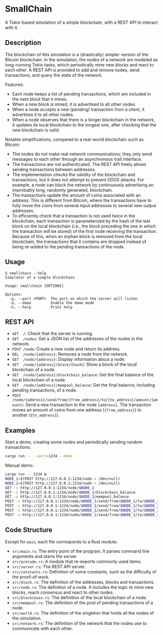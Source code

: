 # SmallChain

A Tokio-based simulation of a simple blockchain, with a REST API to interact with it.

## Description

The blockchain of this simulation is a (drastically) simpler version of the Bitcoin blockchain. In the simulation, the nodes of a network are modeled as long-running Tokio tasks, which periodically mine new blocks and react to each other. A REST API is provided to add and remove nodes, send transactions, and query the state of the network.

Features:
* Each node keeps a list of pending transactions, which are included in the next block that it mines.
* When a new block is mined, it is advertised to all other nodes.
* When a node accepts a new (pending) transaction from a client, it advertises it to all other nodes.
* When a node observes that there is a longer blockchain in the network, it updates its local blockchain to the longest one, after checking that the new blockchain is valid.

Notable simplifications, compared to a real-world blockchain such as Bitcoin:
* The nodes do not make real network communications; they only send messages to each other through an asynchronous trait interface.
* The transactions are not authenticated. The REST API freely allows sending transactions between addresses.
* The implementation checks the validity of the blockchain and transactions, but it does not attempt to prevent DDOS attacks. For example, a node can block the network by continuously advertising an improbably long, randomly generated, blockchain.
* The transactions update the amount of coins associated with an address. This is different from Bitcoin, where the transactions have to fully move the coins from several input addresses to several new output addresses.
* To efficiently check that a transaction is not used twice in the blockchain, each transaction is parameterized by the hash of the last block on the local blockchain (i.e., the block preceding the one in which the transaction will be stored) of the first node receiving the transaction. Because of this, when an orphan block is removed from the local blockchain, the transactions that it contains are dropped instead of being re-added to the pending transactions of the node.

## Usage

```text
$ smallchain --help
Simulator of a simple blockchain

Usage: smallchain [OPTIONS]

Options:
  -p, --port <PORT>  The port on which the server will listen
  -d, --demo         Enable the demo mode
  -h, --help         Print help
```

## REST API

* `GET  /`: Check that the server is running.
* `GET  /nodes`: Get a JSON list of the addresses of the nodes in the network.
* `POST /node`: Create a new node and return its address.
* `DEL  /node/{address}`: Removes a node from the network.
* `GET  /node/{address}`: Display information about a node.
* `GET  /node/{address}/block/{hash}`: Show a block of the local blockchain of a node.
* `GET  /node/{address}/blockchain_balance`: Get the final balance of the local blockchain of a node.
* `GET  /node/{address}/mempool_balance`: Get the final balance, including pending transactions, of a node.
* `POST /node/{address}/send/from/{from_address}/to/{to_address}/amount/{amount}`: Send a new transaction to the node `{address}`. The transaction moves an amount of coins from one address (`{from_address}`) to another (`{to_address}`).

## Examples

Start a demo, creating some nodes and periodically sending random transactions:
```bash
cargo run -- --port=1234 --demo
```

Manual demo:
```bash
cargo run -- 1234 &
NODE_1=$(POST http://127.0.0.1:1234/node < /dev/null)
NODE_2=$(POST http://127.0.0.1:1234/node < /dev/null)
GET -s http://127.0.0.1:1234/node/$NODE_1
GET -s http://127.0.0.1:1234/node/$NODE_1/blockchain_balance
GET -s http://127.0.0.1:1234/node/$NODE_1/mempool_balance
POST -s http://127.0.0.1:1234/node/$NODE_1/send/from/$NODE_1/to/$NODE_3/amount/0 < /dev/null
POST -s http://127.0.0.1:1234/node/$NODE_1/send/from/$NODE_1/to/$NODE_3/amount/-1 < /dev/null
POST -s http://127.0.0.1:1234/node/$NODE_1/send/from/$NODE_1/to/$NODE_3/amount/1 < /dev/null
POST -s http://127.0.0.1:1234/node/$NODE_1/send/from/$NODE_1/to/$NODE_3/amount/99999999 < /dev/null
```

## Code Structure

Except for `main`, each file corresponds to a Rust module:
* `src/main.rs`: The entry point of the program. It parses command line arguments and starts the server.
* `src/prelude.rs`: A module that re-exports commonly used items.
* `src/server.rs`: The REST API server.
* `src/constants.rs`: Definition of some constants, such as the difficulty of the proof-of-work.
* `src/block.rs`: The definition of the addresses, blocks and transactions.
* `src/node.rs`: The definition of a node. It includes the logic to mine new blocks, reach consensus and react to other nodes.
* `src/blockchain.rs`: The definition of the local blockchain of a node.
* `src/mempool.rs`: The definition of the pool of pending transactions of a node.
* `src/world.rs`: The definition of the singleton that holds all the nodes of the simulation.
* `src/network.rs`: The definition of the network that the nodes use to communicate with each other.
